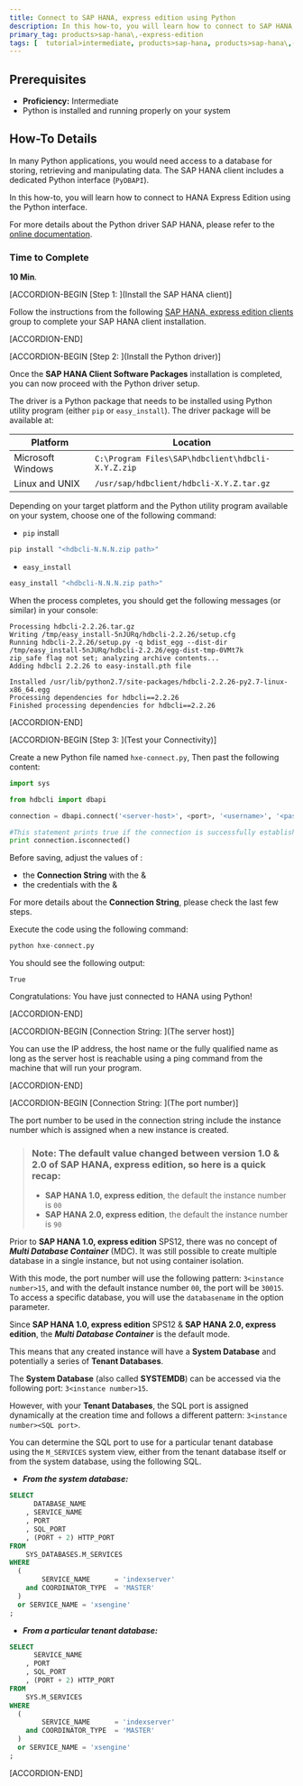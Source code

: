 ```yaml
---
title: Connect to SAP HANA, express edition using Python
description: In this how-to, you will learn how to connect to SAP HANA, express edition using the Python PyDBAPI API
primary_tag: products>sap-hana\,-express-edition
tags: [  tutorial>intermediate, products>sap-hana, products>sap-hana\,-express-edition , tutorial>how-to ]
---
```


## Prerequisites  
- **Proficiency:** Intermediate
- Python is installed and running properly on your system

## How-To Details
In many Python applications, you would need access to a database for storing, retrieving and manipulating data. The SAP HANA client includes a dedicated Python interface (`PyDBAPI`).

In this how-to, you will learn how to connect to HANA Express Edition using the Python interface.

For more details about the Python driver SAP HANA, please refer to the [online documentation](https://help.sap.com/viewer/0eec0d68141541d1b07893a39944924e/2.0.02/en-US/f3b8fabf34324302b123297cdbe710f0.html).

### Time to Complete
**10 Min**.

[ACCORDION-BEGIN [Step 1: ](Install the SAP HANA client)]

Follow the instructions from the following [SAP HANA, express edition clients](https://developers.sap.com/group.hxe-install-clients.html) group to complete your SAP HANA client installation.

[ACCORDION-END]

[ACCORDION-BEGIN [Step 2: ](Install the Python driver)]

Once the **SAP HANA Client Software Packages** installation is completed, you can now proceed with the Python driver setup.

The driver is a Python package that needs to be installed using Python utility program (either `pip` or `easy_install`). The driver package will be available at:

| Platform                  | Location                                          |
|---------------------------|---------------------------------------------------|
| Microsoft Windows         | `C:\Program Files\SAP\hdbclient\hdbcli-X.Y.Z.zip` |
| Linux and UNIX            | `/usr/sap/hdbclient/hdbcli-X.Y.Z.tar.gz`             |

Depending on your target platform and the Python utility program available on your system, choose one of the following command:

- `pip` install

```bash
pip install "<hdbcli-N.N.N.zip path>"
```

- `easy_install`

```bash
easy_install "<hdbcli-N.N.N.zip path>"
```

When the process completes, you should get the following messages (or similar) in your console:

```
Processing hdbcli-2.2.26.tar.gz
Writing /tmp/easy_install-5nJURq/hdbcli-2.2.26/setup.cfg
Running hdbcli-2.2.26/setup.py -q bdist_egg --dist-dir /tmp/easy_install-5nJURq/hdbcli-2.2.26/egg-dist-tmp-0VMt7k
zip_safe flag not set; analyzing archive contents...
Adding hdbcli 2.2.26 to easy-install.pth file

Installed /usr/lib/python2.7/site-packages/hdbcli-2.2.26-py2.7-linux-x86_64.egg
Processing dependencies for hdbcli==2.2.26
Finished processing dependencies for hdbcli==2.2.26
```

[ACCORDION-END]

[ACCORDION-BEGIN [Step 3: ](Test your Connectivity)]

Create a new Python file named `hxe-connect.py`, Then past the following content:

```python
import sys

from hdbcli import dbapi

connection = dbapi.connect('<server-host>', <port>, '<username>', '<password>')

#This statement prints true if the connection is successfully established
print connection.isconnected()
```

Before saving, adjust the values of :

 - the **Connection String** with the ***<server-host>*** & ***<port>***
 - the credentials with the ***<username>*** & ***<password>***

For more details about the **Connection String**, please check the last few steps.

Execute the code using the following command:

```python
python hxe-connect.py
```

You should see the following output:

```
True
```

Congratulations: You have just connected to HANA using Python!

[ACCORDION-END]

[ACCORDION-BEGIN [Connection String: ](The server host)]

You can use the IP address, the host name or the fully qualified name as long as the server host is reachable using a ping command from the machine that will run your program.

[ACCORDION-END]

[ACCORDION-BEGIN [Connection String: ](The port number)]

The port number to be used in the connection string include the instance number which is assigned when a new instance is created.

> ### **Note:** The default value changed between version 1.0 & 2.0 of **SAP HANA, express edition**, so here is a quick recap:
> - **SAP HANA 1.0, express edition**, the default the instance number is `00`
> - **SAP HANA 2.0, express edition**, the default the instance number is `90`


Prior to **SAP HANA 1.0, express edition** SPS12, there was no concept of ***Multi Database Container*** (MDC). It was still possible to create multiple database in a single instance, but not using container isolation.

With this mode, the port number will use the following pattern: `3<instance number>15`, and with the default instance number `00`, the port will be `30015`. To access a specific database, you will use the `databasename` in the option parameter.

Since **SAP HANA 1.0, express edition** SPS12 & **SAP HANA 2.0, express edition**, the ***Multi Database Container*** is the default mode.

This means that any created instance will have a **System Database** and potentially a series of **Tenant Databases**.

The **System Database** (also called **SYSTEMDB**) can be accessed via the following port: `3<instance number>15`.

However, with your **Tenant Databases**, the SQL port is assigned dynamically at the creation time and follows a different pattern: `3<instance number><SQL port>`.

You can determine the SQL port to use for a particular tenant database using the `M_SERVICES` system view, either from the tenant database itself or from the system database, using the following SQL.

- ***From the system database:***

```SQL
SELECT
	  DATABASE_NAME
	, SERVICE_NAME
	, PORT
	, SQL_PORT
	, (PORT + 2) HTTP_PORT
FROM
	SYS_DATABASES.M_SERVICES
WHERE
  (
        SERVICE_NAME      = 'indexserver'
    and COORDINATOR_TYPE  = 'MASTER'
  )
  or SERVICE_NAME = 'xsengine'
;
```

- ***From a particular tenant database:***

```SQL                
SELECT
	  SERVICE_NAME
	, PORT
	, SQL_PORT
	, (PORT + 2) HTTP_PORT
FROM
	SYS.M_SERVICES
WHERE
  (
        SERVICE_NAME      = 'indexserver'
    and COORDINATOR_TYPE  = 'MASTER'
  )
  or SERVICE_NAME = 'xsengine'
;
```

[ACCORDION-END]
